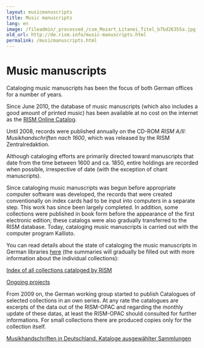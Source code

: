 ```yaml
---
layout: musicmanuscripts
title: Music manuscripts
lang: en
image: /fileadmin/_processed_/csm_Mozart_Litanei_Titel_b7bd26355a.jpg
old_url: http://de.rism.info/music-manuscripts.html
permalink: /musicmanuscripts.html
---
```



# Music manuscripts


Cataloging music manuscripts has been the focus of both German offices for a number of years.

Since June 2010, the database of music manuscripts (which also includes a good amount of printed music) has been available at no cost on the internet as the [RISM Online Catalog](http://opac.rism.info/ "Opens external link in new window").

Until 2008, records were published annually on the CD-ROM _RISM A/II: Musikhandschriften nach 1600_, which was released by the RISM Zentralredaktion.

Although cataloging efforts are primarily directed toward manuscripts that date from the time between 1600 and ca. 1850, entire holdings are recorded when possible, irrespective of date (with the exception of chant manuscripts).

Since cataloging music manuscripts was begun before appropriate computer software was developed, the records that were created conventionally on index cards had to be input into computers in a separate step. This work has since been largely completed. In addition, some collections were published in book form before the appearance of the first electronic edition; these catalogs were also gradually transferred to the RISM database. Today, cataloging music manuscripts is carried out with the computer program Kallisto.

You can read details about the state of cataloging the music manuscripts in German libraries [here](http://www.rism.info/?id=393#1369 "Opens external link in new window") (the summaries will gradually be filled out with more information about the individual collections):

[](music-manuscripts/liste-aller-fundorte.html#c1370 "Opens internal link in current window")

[Index of all collections cataloged by RISM](music-manuscripts/liste-aller-fundorte.html#c1369 "Opens internal link in current window")

[Ongoing projects](projects/laufende-arbeiten.html "Opens internal link in current window")

From 2009 on, the German working group started to publish Catalogues of selected collections in an own series. At any rate the catalogues are excerpts of the data out of the RISM-OPAC and regarding the monthly update of these datas, at least the RISM-OPAC should consulted for further informations. For small collections there are produced copies&nbsp;only for the collection itself.&nbsp;

[Musikhandschriften in Deutschland. Kataloge ausgewählter Sammlungen](publications/musikhandschriften-in-deutschland.html "Opens internal link in current window")

